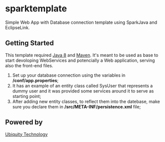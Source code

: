 # sparktemplate

Simple Web App with Database connection template using SparkJava and EclipseLink. 

## Getting Started

This template required [Java 8](http://www.oracle.com/technetwork/java/javase/downloads/index.html) and [Maven](https://maven.apache.org/). It's meant to be used as base to start devoloping WebServices and potencially a Web application, serving also the front-end files.

1. Set up your database connection using the variables in **/conf/app.properties**;
2. It has an example of an entity class called SysUser that represents a dummy user and it was provided some services around it to serve as starting point;
3. After adding new entity classes, to reflect them into the datebase, make sure you declare them in **/src/META-INF/persistence.xml** file;

## Powered by
[Ubiquity Technology](http://www.ubiquity.pt)
